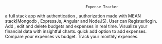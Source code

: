                                          Expense Tracker
a full stack app with authentication , authorization made with MEAN stack[Mongodb , ExpressJs, Angular and NodeJS]. 
User can Register/login.
Add , edit and delete budgets and expenses in real time.
Visualize your financial data with insightful charts.
quick add option to add expenses.
Compare your expenses vs budget.
Track your monthly expenses.